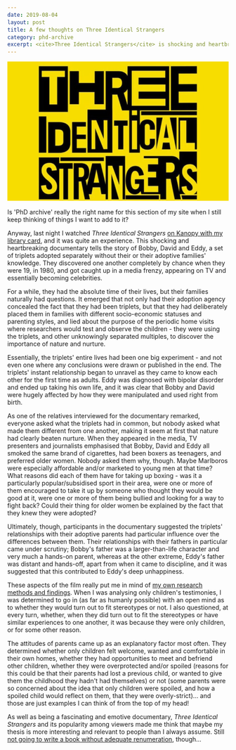 ```yaml
---
date: 2019-08-04
layout: post
title: A few thoughts on Three Identical Strangers
category: phd-archive
excerpt: <cite>Three Identical Strangers</cite> is shocking and heartbreaking, and put me in mind of my own research methods and findings.
---
```


![Three Identical Strangers](/images/three-identical-strangers.jpg)

Is 'PhD archive' really the right name for this section of my site when I still keep thinking of things I want to add to it?

Anyway, last night I watched <cite>Three Identical Strangers</cite> [on Kanopy with my library card](https://www.suffolklibraries.co.uk/elibrary/kanopy/), and it was quite an experience. This shocking and heartbreaking documentary tells the story of Bobby, David and Eddy, a set of triplets adopted separately without their or their adoptive families' knowledge. They discovered one another completely by chance when they were 19, in 1980, and got caught up in a media frenzy, appearing on TV and essentially becoming celebrities.

For a while, they had the absolute time of their lives, but their families naturally had questions. It emerged that not only had their adoption agency concealed the fact that they had been triplets, but that they had deliberately placed them in families with different socio-economic statuses and parenting styles, and lied about the purpose of the periodic home visits where researchers would test and observe the children - they were using the triplets, and other unknowingly separated multiples, to discover the importance of nature and nurture.

Essentially, the triplets' entire lives had been one big experiment - and not even one where any conclusions were drawn or published in the end. The triplets' instant relationship began to unravel as they came to know each other for the first time as adults. Eddy was diagnosed with bipolar disorder and ended up taking his own life, and it was clear that Bobby and David were hugely affected by how they were manipulated and used right from birth.

As one of the relatives interviewed for the documentary remarked, everyone asked what the triplets had in common, but nobody asked what made them different from one another, making it seem at first that nature had clearly beaten nurture. When they appeared in the media, TV presenters and journalists emphasised that Bobby, David and Eddy all smoked the same brand of cigarettes, had been boxers as teenagers, and preferred older women. Nobody asked them why, though. Maybe Marlboros were especially affordable and/or marketed to young men at that time? What reasons did each of them have for taking up boxing - was it a particularly popular/subsidised sport in their area, were one or more of them encouraged to take it up by someone who thought they would be good at it, were one or more of them being bullied and looking for a way to fight back? Could their thing for older women be explained by the fact that they knew they were adopted?

Ultimately, though, participants in the documentary suggested the triplets' relationships with their adoptive parents had particular influence over the differences between them. Their relationships with their fathers in particular came under scrutiny; Bobby's father was a larger-than-life character and very much a hands-on parent, whereas at the other extreme, Eddy's father was distant and hands-off, apart from when it came to discipline, and it was suggested that this contributed to Eddy's deep unhappiness.

These aspects of the film really put me in mind of [my own research methods and findings](http://repository.essex.ac.uk/22943/). When I was analysing only children's testimonies, I was determined to go in (as far as humanly possible) with an open mind as to whether they would turn out to fit stereotypes or not. I also questioned, at every turn, whether, when they did turn out to fit the stereotypes or have similar experiences to one another, it was because they were only children, or for some other reason.

The attitudes of parents came up as an explanatory factor most often. They determined whether only children felt welcome, wanted and comfortable in their own homes, whether they had opportunities to meet and befriend other children, whether they were overprotected and/or spoiled (reasons for this could be that their parents had lost a previous child, or wanted to give them the childhood they hadn't had themselves) or not (some parents were so concerned about the idea that only children were spoiled, and how a spoiled child would reflect on them, that they were overly-strict)... and those are just examples I can think of from the top of my head!

As well as being a fascinating and emotive documentary, <cite>Three Identical Strangers</cite> and its popularity among viewers made me think that maybe my thesis is more interesting and relevant to people than I always assume. Still [not going to write a book without adequate renumeration](/phd-archive/2018/09/07/publish-or-have-a-nice-life), though...

